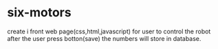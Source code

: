 # six-motors
create i front web page(css,html,javascript)
for user to control the robot 
after the user press botton(save)
the numbers will store in database.
